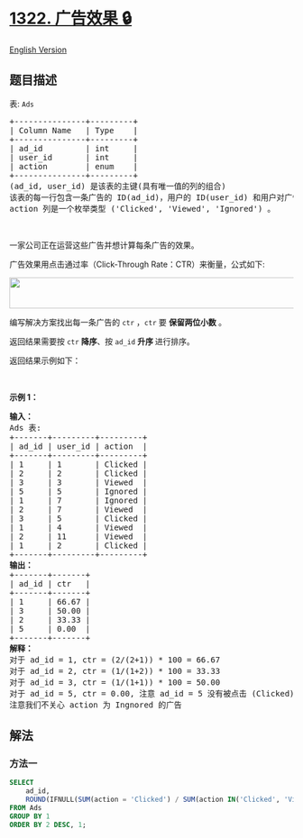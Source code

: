 # [1322. 广告效果 🔒](https://leetcode.cn/problems/ads-performance)

[English Version](/solution/1300-1399/1322.Ads%20Performance/README_EN.md)

<!-- tags:数据库 -->

<!-- difficulty:简单 -->

## 题目描述

<!-- 这里写题目描述 -->

<p>表: <code>Ads</code></p>

<pre>
+---------------+---------+
| Column Name   | Type    |
+---------------+---------+
| ad_id         | int     |
| user_id       | int     |
| action        | enum    |
+---------------+---------+
(ad_id, user_id) 是该表的主键(具有唯一值的列的组合)
该表的每一行包含一条广告的 ID(ad_id)，用户的 ID(user_id) 和用户对广告采取的行为 (action)
action 列是一个枚举类型 ('Clicked', 'Viewed', 'Ignored') 。
</pre>

<p>&nbsp;</p>

<p>一家公司正在运营这些广告并想计算每条广告的效果。</p>

<p>广告效果用点击通过率（Click-Through Rate：CTR）来衡量，公式如下:</p>

<p><img alt="" src="https://fastly.jsdelivr.net/gh/doocs/leetcode@main/solution/1300-1399/1322.Ads%20Performance/images/sql1.png" style="height: 55px; width: 600px;" /></p>

<p>编写解决方案找出每一条广告的&nbsp;<code>ctr</code>&nbsp;，<code>ctr</code>&nbsp;要 <strong>保留两位小数</strong> 。</p>

<p>返回结果需要按&nbsp;<code>ctr</code>&nbsp;<strong>降序</strong>、按&nbsp;<code>ad_id</code>&nbsp;<strong>升序&nbsp;</strong>进行排序。</p>

<p>返回结果示例如下：</p>

<p>&nbsp;</p>

<p><strong>示例 1：</strong></p>

<pre>
<strong>输入：</strong>
Ads 表:
+-------+---------+---------+
| ad_id | user_id | action  |
+-------+---------+---------+
| 1     | 1       | Clicked |
| 2     | 2       | Clicked |
| 3     | 3       | Viewed  |
| 5     | 5       | Ignored |
| 1     | 7       | Ignored |
| 2     | 7       | Viewed  |
| 3     | 5       | Clicked |
| 1     | 4       | Viewed  |
| 2     | 11      | Viewed  |
| 1     | 2       | Clicked |
+-------+---------+---------+
<strong>输出：</strong>
+-------+-------+
| ad_id | ctr   |
+-------+-------+
| 1     | 66.67 |
| 3     | 50.00 |
| 2     | 33.33 |
| 5     | 0.00  |
+-------+-------+
<strong>解释：</strong>
对于 ad_id = 1, ctr = (2/(2+1)) * 100 = 66.67
对于 ad_id = 2, ctr = (1/(1+2)) * 100 = 33.33
对于 ad_id = 3, ctr = (1/(1+1)) * 100 = 50.00
对于 ad_id = 5, ctr = 0.00, 注意 ad_id = 5 没有被点击 (Clicked) 或查看 (Viewed) 过
注意我们不关心 action 为 Ingnored 的广告
</pre>

## 解法

### 方法一

<!-- tabs:start -->

```sql
SELECT
    ad_id,
    ROUND(IFNULL(SUM(action = 'Clicked') / SUM(action IN('Clicked', 'Viewed')) * 100, 0), 2) AS ctr
FROM Ads
GROUP BY 1
ORDER BY 2 DESC, 1;
```

<!-- tabs:end -->

<!-- end -->
